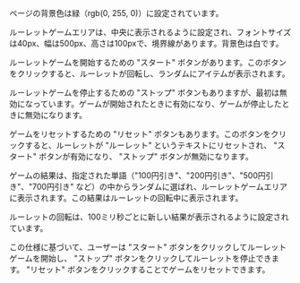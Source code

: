 ページの背景色は緑（rgb(0, 255, 0)）に設定されています。

ルーレットゲームエリアは、中央に表示されるように設定され、フォントサイズは40px、幅は500px、高さは100pxで、境界線があります。背景色は白です。

ルーレットゲームを開始するための "スタート" ボタンがあります。このボタンをクリックすると、ルーレットが回転し、ランダムにアイテムが表示されます。

ルーレットゲームを停止するための "ストップ" ボタンもありますが、最初は無効になっています。ゲームが開始されたときに有効になり、ゲームが停止したときに無効になります。

ゲームをリセットするための "リセット" ボタンもあります。このボタンをクリックすると、ルーレットが "ルーレット" というテキストにリセットされ、 "スタート" ボタンが有効になり、 "ストップ" ボタンが無効になります。

ゲームの結果は、指定された単語（"100円引き"、"200円引き"、"500円引き"、"700円引き" など）の中からランダムに選ばれ、ルーレットゲームエリアに表示されます。この結果はルーレットの回転中に表示されます。

ルーレットの回転は、100ミリ秒ごとに新しい結果が表示されるように設定されています。

この仕様に基づいて、ユーザーは "スタート" ボタンをクリックしてルーレットゲームを開始し、 "ストップ" ボタンをクリックしてルーレットを停止できます。 "リセット" ボタンをクリックすることでゲームをリセットできます。
